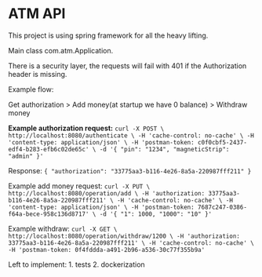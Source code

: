# ATM API

This project is using spring framework for all the heavy lifting.

Main class com.atm.Application.

There is a security layer, the requests will fail with 401 if the Authorization header is missing.

Example flow:

Get authorization > Add money(at startup we have 0 balance) > Withdraw money

**Example authorization request:** 
`curl -X POST \
   http://localhost:8080/authenticate \
   -H 'cache-control: no-cache' \
   -H 'content-type: application/json' \
   -H 'postman-token: c0f0cbf5-2437-edf4-b283-efb6c02de65c' \
   -d '{
 	"pin": "1234",
 	"magneticStrip": "admin"
 }'`
 
 Response: `{
                "authorization": "33775aa3-b116-4e26-8a5a-220987fff211"
            }`
            
Example add money request:
`curl -X PUT \
   http://localhost:8080/operation/add \
   -H 'authorization: 33775aa3-b116-4e26-8a5a-220987fff211' \
   -H 'cache-control: no-cache' \
   -H 'content-type: application/json' \
   -H 'postman-token: 7687c247-0386-f64a-bece-958c136d8717' \
   -d '{
 	"1": 1000,
 	"1000": "10"
 }'`
 
 Example withdraw:
 `curl -X GET \
    http://localhost:8080/operation/withdraw/1200 \
    -H 'authorization: 33775aa3-b116-4e26-8a5a-220987fff211' \
    -H 'cache-control: no-cache' \
    -H 'postman-token: 0f4fddda-a491-2b96-a536-30c77f355b9a'`
    
    
Left to implement: 
    1. tests
    2. dockerization 